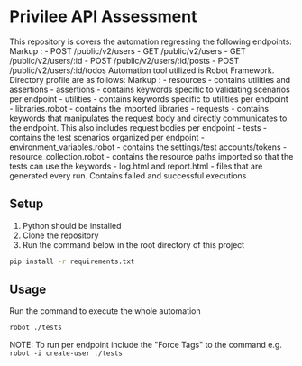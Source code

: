 # Privilee API Assessment
This repository is covers the automation regressing the following endpoints:
  Markup :  - POST /public/v2/users
            - GET /public/v2/users
            - GET /public/v2/users/:id
            - POST /public/v2/users/:id/posts
            - POST /public/v2/users/:id/todos
Automation tool utilized is Robot Framework. Directory profile are as follows:
  Markup :  - resources - contains utilities and assertions
              - assertions - contains keywords specific to validating scenarios per endpoint
              - utilities - contains keywords specific to utilities per endpoint
              - libraries.robot - contains the imported libraries
            - requests - contains keywords that manipulates the request body and directly communicates to the endpoint. This also includes request bodies per endpoint
            - tests - contains the test scenarios organized per endpoint
            - environment_variables.robot - contains the settings/test accounts/tokens
            - resource_collection.robot - contains the resource paths imported so that the tests can use the keywords
            - log.html and report.html - files that are generated every run. Contains failed and successful executions

## Setup
1. Python should be installed
2. Clone the repository
3. Run the command below in the root directory of this project
```bash
pip install -r requirements.txt
```

## Usage
Run the command to execute the whole automation
```bash
robot ./tests
```

NOTE: To run per endpoint include the "Force Tags" to the command e.g. `robot -i create-user ./tests`
